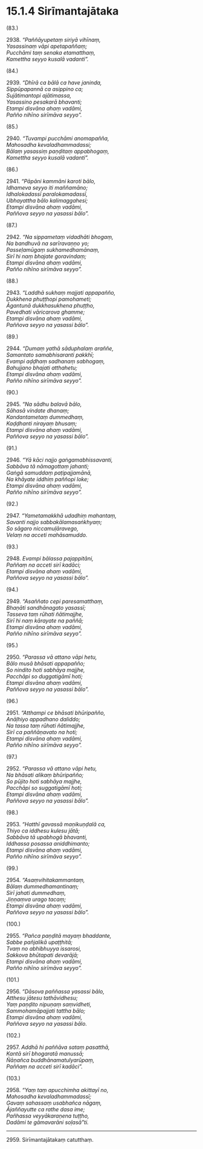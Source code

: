 # 15.1.4 Sirīmantajātaka

(83.)

2938\. _“Paññāyupetaṃ siriyā vihīnaṃ,_  
_Yasassinaṃ vāpi apetapaññaṃ;_  
_Pucchāmi taṃ senaka etamatthaṃ,_  
_Kamettha seyyo kusalā vadanti”._  

(84.)

2939\. _“Dhīrā ca bālā ca have janinda,_  
_Sippūpapannā ca asippino ca;_  
_Sujātimantopi ajātimassa,_  
_Yasassino pesakarā bhavanti;_  
_Etampi disvāna ahaṃ vadāmi,_  
_Pañño nihīno sirīmāva seyyo”._  

(85.)

2940\. _“Tuvampi pucchāmi anomapañña,_  
_Mahosadha kevaladhammadassi;_  
_Bālaṃ yasassiṃ paṇḍitaṃ appabhogaṃ,_  
_Kamettha seyyo kusalā vadanti”._  

(86.)

2941\. _“Pāpāni kammāni karoti bālo,_  
_Idhameva seyyo iti maññamāno;_  
_Idhalokadassī paralokamadassī,_  
_Ubhayattha bālo kalimaggahesi;_  
_Etampi disvāna ahaṃ vadāmi,_  
_Paññova seyyo na yasassi bālo”._  

(87.)

2942\. _“Na sippametaṃ vidadhāti bhogaṃ,_  
_Na bandhuvā na sarīravaṇṇo yo;_  
_Passeḷamūgaṃ sukhamedhamānaṃ,_  
_Sirī hi naṃ bhajate goravindaṃ;_  
_Etampi disvāna ahaṃ vadāmi,_  
_Pañño nihīno sirīmāva seyyo”._  

(88.)

2943\. _“Laddhā sukhaṃ majjati appapañño,_  
_Dukkhena phuṭṭhopi pamohameti;_  
_Āgantunā dukkhasukhena phuṭṭho,_  
_Pavedhati vāricarova ghamme;_  
_Etampi disvāna ahaṃ vadāmi,_  
_Paññova seyyo na yasassi bālo”._  

(89.)

2944\. _“Dumaṃ yathā sāduphalaṃ araññe,_  
_Samantato samabhisaranti pakkhī;_  
_Evampi aḍḍhaṃ sadhanaṃ sabhogaṃ,_  
_Bahujjano bhajati atthahetu;_  
_Etampi disvāna ahaṃ vadāmi,_  
_Pañño nihīno sirīmāva seyyo”._  

(90.)

2945\. _“Na sādhu balavā bālo,_  
_Sāhasā vindate dhanaṃ;_  
_Kandantametaṃ dummedhaṃ,_  
_Kaḍḍhanti nirayaṃ bhusaṃ;_  
_Etampi disvāna ahaṃ vadāmi,_  
_Paññova seyyo na yasassi bālo”._  

(91.)

2946\. _“Yā kāci najjo gaṅgamabhissavanti,_  
_Sabbāva tā nāmagottaṃ jahanti;_  
_Gaṅgā samuddaṃ paṭipajjamānā,_  
_Na khāyate iddhiṃ paññopi loke;_  
_Etampi disvāna ahaṃ vadāmi,_  
_Pañño nihīno sirīmāva seyyo”._  

(92.)

2947\. _“Yametamakkhā udadhiṃ mahantaṃ,_  
_Savanti najjo sabbakālamasaṅkhyaṃ;_  
_So sāgaro niccamuḷāravego,_  
_Velaṃ na acceti mahāsamuddo._  

(93.)

2948\. _Evampi bālassa pajappitāni,_  
_Paññaṃ na acceti sirī kadāci;_  
_Etampi disvāna ahaṃ vadāmi,_  
_Paññova seyyo na yasassi bālo”._  

(94.)

2949\. _“Asaññato cepi paresamatthaṃ,_  
_Bhaṇāti sandhānagato yasassī;_  
_Tasseva taṃ rūhati ñātimajjhe,_  
_Sirī hi naṃ kārayate na paññā;_  
_Etampi disvāna ahaṃ vadāmi,_  
_Pañño nihīno sirīmāva seyyo”._  

(95.)

2950\. _“Parassa vā attano vāpi hetu,_  
_Bālo musā bhāsati appapañño;_  
_So nindito hoti sabhāya majjhe,_  
_Pacchāpi so duggatigāmī hoti;_  
_Etampi disvāna ahaṃ vadāmi,_  
_Paññova seyyo na yasassi bālo”._  

(96.)

2951\. _“Atthampi ce bhāsati bhūripañño,_  
_Anāḷhiyo appadhano daliddo;_  
_Na tassa taṃ rūhati ñātimajjhe,_  
_Sirī ca paññāṇavato na hoti;_  
_Etampi disvāna ahaṃ vadāmi,_  
_Pañño nihīno sirīmāva seyyo”._  

(97.)

2952\. _“Parassa vā attano vāpi hetu,_  
_Na bhāsati alikaṃ bhūripañño;_  
_So pūjito hoti sabhāya majjhe,_  
_Pacchāpi so suggatigāmī hoti;_  
_Etampi disvāna ahaṃ vadāmi,_  
_Paññova seyyo na yasassi bālo”._  

(98.)

2953\. _“Hatthī gavassā maṇikuṇḍalā ca,_  
_Thiyo ca iddhesu kulesu jātā;_  
_Sabbāva tā upabhogā bhavanti,_  
_Iddhassa posassa aniddhimanto;_  
_Etampi disvāna ahaṃ vadāmi,_  
_Pañño nihīno sirīmāva seyyo”._  

(99.)

2954\. _“Asaṃvihitakammantaṃ,_  
_Bālaṃ dummedhamantinaṃ;_  
_Sirī jahati dummedhaṃ,_  
_Jiṇṇaṃva urago tacaṃ;_  
_Etampi disvāna ahaṃ vadāmi,_  
_Paññova seyyo na yasassi bālo”._  

(100.)

2955\. _“Pañca paṇḍitā mayaṃ bhaddante,_  
_Sabbe pañjalikā upaṭṭhitā;_  
_Tvaṃ no abhibhuyya issarosi,_  
_Sakkova bhūtapati devarājā;_  
_Etampi disvāna ahaṃ vadāmi,_  
_Pañño nihīno sirīmāva seyyo”._  

(101.)

2956\. _“Dāsova paññassa yasassi bālo,_  
_Atthesu jātesu tathāvidhesu;_  
_Yaṃ paṇḍito nipuṇaṃ saṃvidheti,_  
_Sammohamāpajjati tattha bālo;_  
_Etampi disvāna ahaṃ vadāmi,_  
_Paññova seyyo na yasassi bālo._  

(102.)

2957\. _Addhā hi paññāva sataṃ pasatthā,_  
_Kantā sirī bhogaratā manussā;_  
_Ñāṇañca buddhānamatulyarūpaṃ,_  
_Paññaṃ na acceti sirī kadāci”._  

(103.)

2958\. _“Yaṃ taṃ apucchimha akittayī no,_  
_Mahosadha kevaladhammadassī;_  
_Gavaṃ sahassaṃ usabhañca nāgaṃ,_  
_Ājaññayutte ca rathe dasa ime;_  
_Pañhassa veyyākaraṇena tuṭṭho,_  
_Dadāmi te gāmavarāni soḷasā”ti._  

---

2959\. Sirīmantajātakaṃ catutthaṃ.
